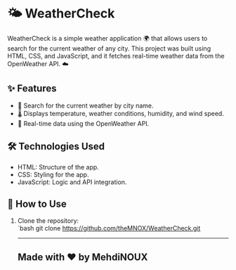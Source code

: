 # 🌤️ WeatherCheck

WeatherCheck is a simple weather application 🌍 that allows users to search for the current weather of any city. This project was built using HTML, CSS, and JavaScript, and it fetches real-time weather data from the OpenWeather API. ☁️

## ✨ Features

- 🔎 Search for the current weather by city name.  
- 🌡️ Displays temperature, weather conditions, humidity, and wind speed.  
- 📡 Real-time data using the OpenWeather API.

## 🛠️ Technologies Used

- HTML: Structure of the app.  
- CSS: Styling for the app.  
- JavaScript: Logic and API integration.

## 🚀 How to Use

1. Clone the repository:  
   `bash
   git clone https://github.com/theMNOX/WeatherCheck.git

   ---
   ## Made with ❤️ by MehdiNOUX
